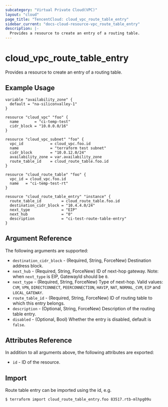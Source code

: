 ```yaml
---
subcategory: "Virtual Private Cloud(VPC)"
layout: "cloud"
page_title: "TencentCloud: cloud_vpc_route_table_entry"
sidebar_current: "docs-cloud-resource-vpc_route_table_entry"
description: |-
  Provides a resource to create an entry of a routing table.
---
```


# cloud_vpc_route_table_entry

Provides a resource to create an entry of a routing table.

## Example Usage

```hcl
variable "availability_zone" {
  default = "na-siliconvalley-1"
}

resource "cloud_vpc" "foo" {
  name       = "ci-temp-test"
  cidr_block = "10.0.0.0/16"
}

resource "cloud_vpc_subnet" "foo" {
  vpc_id            = cloud_vpc.foo.id
  name              = "terraform test subnet"
  cidr_block        = "10.0.12.0/24"
  availability_zone = var.availability_zone
  route_table_id    = cloud_route_table.foo.id
}

resource "cloud_route_table" "foo" {
  vpc_id = cloud_vpc.foo.id
  name   = "ci-temp-test-rt"
}

resource "cloud_route_table_entry" "instance" {
  route_table_id         = cloud_route_table.foo.id
  destination_cidr_block = "10.4.4.0/24"
  next_type              = "EIP"
  next_hub               = "0"
  description            = "ci-test-route-table-entry"
}
```

## Argument Reference

The following arguments are supported:

* `destination_cidr_block` - (Required, String, ForceNew) Destination address block.
* `next_hub` - (Required, String, ForceNew) ID of next-hop gateway. Note: when `next_type` is EIP, GatewayId should be `0`.
* `next_type` - (Required, String, ForceNew) Type of next-hop. Valid values: `CVM`, `VPN`, `DIRECTCONNECT`, `PEERCONNECTION`, `HAVIP`, `NAT`, `NORMAL_CVM`, `EIP` and `LOCAL_GATEWAY`.
* `route_table_id` - (Required, String, ForceNew) ID of routing table to which this entry belongs.
* `description` - (Optional, String, ForceNew) Description of the routing table entry.
* `disabled` - (Optional, Bool) Whether the entry is disabled, default is `false`.

## Attributes Reference

In addition to all arguments above, the following attributes are exported:

* `id` - ID of the resource.



## Import

Route table entry can be imported using the id, e.g.

```
$ terraform import cloud_route_table_entry.foo 83517.rtb-mlhpg09u
```

